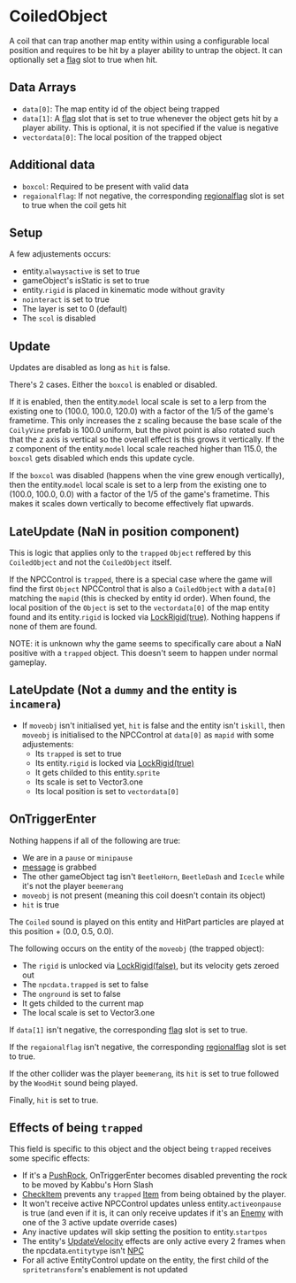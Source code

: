 # CoiledObject
A coil that can trap another map entity within using a configurable local position and requires to be hit by a player ability to untrap the object. It can optionally set a [flag](../../../Flags%20arrays/flags.md) slot to true when hit.

## Data Arrays
- `data[0]`: The map entity id of the object being trapped
- `data[1]`: A [flag](../../../Flags%20arrays/flags.md) slot that is set to true whenever the object gets hit by a player ability. This is optional, it is not specified if the value is negative
- `vectordata[0]`: The local position of the trapped object

## Additional data
- `boxcol`: Required to be present with valid data
- `regaionalflag`: If not negative, the corresponding [regionalflag](../../../Flags%20arrays/Regionalflags.md) slot is set to true when the coil gets hit

## Setup
A few adjustements occurs:

- entity.`alwaysactive` is set to true
- gameObject's isStatic is set to true
- entity.`rigid` is placed in kinematic mode without gravity
- `nointeract` is set to true
- The layer is set to 0 (default)
- The `scol` is disabled

## Update
Updates are disabled as long as `hit` is false.

There's 2 cases. Either the `boxcol` is enabled or disabled.

If it is enabled, then the entity.`model` local scale is set to a lerp from the existing one to (100.0, 100.0, 120.0) with a factor of the 1/5 of the game's frametime. This only increases the z scaling because the base scale of the `CoilyVine` prefab is 100.0 uniform, but the pivot point is also rotated such that the z axis is vertical so the overall effect is this grows it vertically. If the z component of the entity.`model` local scale reached higher than 115.0, the `boxcol` gets disabled which ends this update cycle.

If the `boxcol` was disabled (happens when the vine grew enough vertically), then the entity.`model` local scale is set to a lerp from the existing one to (100.0, 100.0, 0.0) with a factor of the 1/5 of the game's frametime. This makes it scales down vertically to become effectively flat upwards.

## LateUpdate (NaN in position component)
This is logic that applies only to the `trapped` `Object` reffered by this `CoiledObject` and not the `CoiledObject` itself.

If the NPCControl is `trapped`, there is a special case where the game will find the first `Object` NPCControl that is also a `CoiledObject` with a `data[0]` matching the `mapid` (this is checked by entity id order). When found, the local position of the `Object` is set to the `vectordata[0]` of the map entity found and its entity.`rigid` is locked via [LockRigid(true)](../../EntityControl/EntityControl%20Methods.md#lockrigid). Nothing happens if none of them are found.

NOTE: it is unknown why the game seems to specifically care about a NaN positive with a `trapped` object. This doesn't seem to happen under normal gameplay.

## LateUpdate (Not a `dummy` and the entity is `incamera`)
- If `moveobj` isn't initialised yet, `hit` is false and the entity isn't `iskill`, then `moveobj` is initialised to the NPCControl at `data[0]` as `mapid` with some adjustements:
    - Its `trapped` is set to true
    - Its entity.`rigid` is locked via [LockRigid(true)](../../EntityControl/EntityControl%20Methods.md#lockrigid)
    - It gets childed to this entity.`sprite`
    - Its scale is set to Vector3.one
    - Its local position is set to `vectordata[0]`

## OnTriggerEnter
Nothing happens if all of the following are true:

- We are in a `pause` or `minipause`
- [message](../../../SetText/Notable%20states.md#message) is grabbed
- The other gameObject tag isn't `BeetleHorn`, `BeetleDash` and `Icecle` while it's not the player `beemerang`
- `moveobj` is not present (meaning this coil doesn't contain its object)
- `hit` is true

The `Coiled` sound is played on this entity and HitPart particles are played at this position + (0.0, 0.5, 0.0).

The following occurs on the entity of the `moveobj` (the trapped object):

- The `rigid` is unlocked via [LockRigid(false)](../../EntityControl/EntityControl%20Methods.md#lockrigid), but its velocity gets zeroed out
- The `npcdata.trapped` is set to false
- The `onground` is set to false
- It gets childed to the current map
- The local scale is set to Vector3.one

If `data[1]` isn't negative, the corresponding [flag](../../../Flags%20arrays/flags.md) slot is set to true.

If the `regaionalflag` isn't negative, the corresponding [regionalflag](../../../Flags%20arrays/Regionalflags.md) slot is set to true.

If the other collider was the player `beemerang`, its `hit` is set to true followed by the `WoodHit` sound being played.

Finally, `hit` is set to true.

## Effects of being `trapped`
This field is specific to this object and the object being `trapped` receives some specific effects:

- If it's a [PushRock](PushRock.md), OnTriggerEnter becomes disabled preventing the rock to be moved by Kabbu's Horn Slash
- [CheckItem](Item.md#checkitem) prevents any `trapped` [Item](Item.md) from being obtained by the player.
- It won't receive active NPCControl updates unless entity.`activeonpause` is true (and even if it is, it can only receive updates if it's an [Enemy](../Enemy.md) with one of the 3 active update override cases)
- Any inactive updates will skip setting the position to entity.`startpos`
- The entity's [UpdateVelocity](../../EntityControl/Update%20process/UpdateVelocity.md) effects are only active every 2 frames when the npcdata.`entitytype` isn't [NPC](../NPC.md)
- For all active EntityControl update on the entity, the first child of the `spritetransform`'s enablement is not updated
